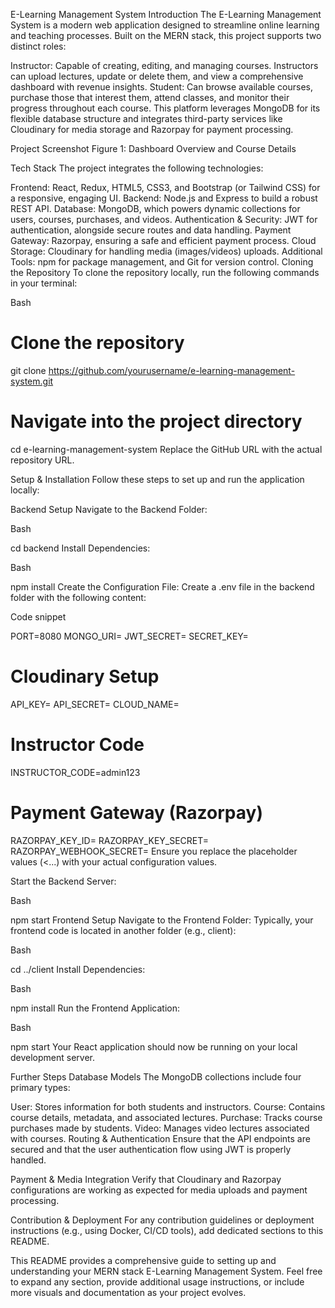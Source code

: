 
E-Learning Management System
Introduction
The E-Learning Management System is a modern web application designed to streamline online learning and teaching processes. Built on the MERN stack, this project supports two distinct roles:

Instructor: Capable of creating, editing, and managing courses. Instructors can upload lectures, update or delete them, and view a comprehensive dashboard with revenue insights.
Student: Can browse available courses, purchase those that interest them, attend classes, and monitor their progress throughout each course.
This platform leverages MongoDB for its flexible database structure and integrates third-party services like Cloudinary for media storage and Razorpay for payment processing.

Project Screenshot
Figure 1: Dashboard Overview and Course Details

Tech Stack
The project integrates the following technologies:

Frontend: React, Redux, HTML5, CSS3, and Bootstrap (or Tailwind CSS) for a responsive, engaging UI.
Backend: Node.js and Express to build a robust REST API.
Database: MongoDB, which powers dynamic collections for users, courses, purchases, and videos.
Authentication & Security: JWT for authentication, alongside secure routes and data handling.
Payment Gateway: Razorpay, ensuring a safe and efficient payment process.
Cloud Storage: Cloudinary for handling media (images/videos) uploads.
Additional Tools: npm for package management, and Git for version control.
Cloning the Repository
To clone the repository locally, run the following commands in your terminal:

Bash

# Clone the repository
git clone https://github.com/yourusername/e-learning-management-system.git

# Navigate into the project directory
cd e-learning-management-system
Replace the GitHub URL with the actual repository URL.

Setup & Installation
Follow these steps to set up and run the application locally:

Backend Setup
Navigate to the Backend Folder:

Bash

cd backend
Install Dependencies:

Bash

npm install
Create the Configuration File:
Create a .env file in the backend folder with the following content:

Code snippet

PORT=8080
MONGO_URI=<Your MongoDB Connection String>
JWT_SECRET=<Your JWT Secret>
SECRET_KEY=<Your Secret Key>

# Cloudinary Setup
API_KEY=<Your Cloudinary API Key>
API_SECRET=<Your Cloudinary API Secret>
CLOUD_NAME=<Your Cloudinary Cloud Name>

# Instructor Code
INSTRUCTOR_CODE=admin123

# Payment Gateway (Razorpay)
RAZORPAY_KEY_ID=<Your Razorpay Key ID>
RAZORPAY_KEY_SECRET=<Your Razorpay Key Secret>
RAZORPAY_WEBHOOK_SECRET=<Your Razorpay Webhook Secret>
Ensure you replace the placeholder values (<...) with your actual configuration values.

Start the Backend Server:

Bash

npm start
Frontend Setup
Navigate to the Frontend Folder:
Typically, your frontend code is located in another folder (e.g., client):

Bash

cd ../client
Install Dependencies:

Bash

npm install
Run the Frontend Application:

Bash

npm start
Your React application should now be running on your local development server.

Further Steps
Database Models
The MongoDB collections include four primary types:

User: Stores information for both students and instructors.
Course: Contains course details, metadata, and associated lectures.
Purchase: Tracks course purchases made by students.
Video: Manages video lectures associated with courses.
Routing & Authentication
Ensure that the API endpoints are secured and that the user authentication flow using JWT is properly handled.

Payment & Media Integration
Verify that Cloudinary and Razorpay configurations are working as expected for media uploads and payment processing.

Contribution & Deployment
For any contribution guidelines or deployment instructions (e.g., using Docker, CI/CD tools), add dedicated sections to this README.

This README provides a comprehensive guide to setting up and understanding your MERN stack E-Learning Management System. Feel free to expand any section, provide additional usage instructions, or include more visuals and documentation as your project evolves.






